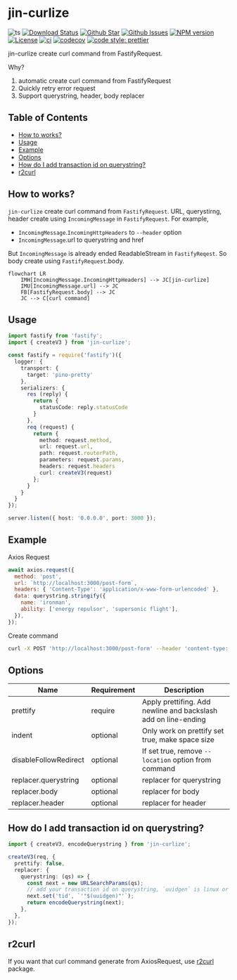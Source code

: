 # jin-curlize

![ts](https://flat.badgen.net/badge/Built%20With/TypeScript/blue)
[![Download Status](https://img.shields.io/npm/dw/jin-curlize.svg?style=flat-square)](https://npmcharts.com/compare/jin-curlize?minimal=true)
[![Github Star](https://img.shields.io/github/stars/imjuni/jin-curlize.svg?style=flat-square)](https://github.com/imjuni/jin-curlize)
[![Github Issues](https://img.shields.io/github/issues-raw/imjuni/jin-curlize.svg?style=flat-square)](https://github.com/imjuni/jin-curlize/issues)
[![NPM version](https://img.shields.io/npm/v/jin-curlize.svg?style=flat-square)](https://www.npmjs.com/package/jin-curlize)
[![License](https://img.shields.io/npm/l/jin-curlize.svg?style=flat-square)](https://github.com/imjuni/jin-curlize/blob/master/LICENSE)
[![ci](https://github.com/imjuni/jin-curlize/actions/workflows/ci.yml/badge.svg?style=flat-square)](https://github.com/imjuni/jin-curlize/actions/workflows/ci.yml)
[![codecov](https://codecov.io/gh/imjuni/jin-curlize/branch/master/graph/badge.svg?style=flat-square&token=R7R2PdJcS9)](https://codecov.io/gh/imjuni/jin-curlize)
[![code style: prettier](https://img.shields.io/badge/code_style-prettier-ff69b4.svg?style=flat-square)](https://github.com/prettier/prettier)

jin-curlize create curl command from FastifyRequest.

Why?

1. automatic create curl command from FastifyRequest
1. Quickly retry error request
1. Support querystring, header, body replacer

## Table of Contents <!-- omit in toc -->

- [How to works?](#how-to-works)
- [Usage](#usage)
- [Example](#example)
- [Options](#options)
- [How do I add transaction id on querystring?](#how-do-i-add-transaction-id-on-querystring)
- [r2curl](#r2curl)

## How to works?

`jin-curlize` create curl command from `FastifyRequest`. URL, querystirng, header create using `IncomingMessage` in `FastifyRequest`. For example,

- `IncomingMessage`.`IncomingHttpHeaders` to `--header` option
- `IncomingMessage`.url to querystring and href

But `IncomingMessage` is already ended ReadableStream in `FastifyReqest`. So body create using `FastifyRequest`.body.

```mermaid
flowchart LR
    IMH[IncomingMessage.IncomingHttpHeaders] --> JC[jin-curlize]
    IMU[IncomingMessage.url] --> JC
    FB[FastifyRequest.body] --> JC
    JC --> C[curl command]

```

## Usage

```ts
import fastify from 'fastify';
import { createV3 } from 'jin-curlize';

const fastify = require('fastify')({
  logger: {
    transport: {
      target: 'pino-pretty'
    },
    serializers: {
      res (reply) {
        return {
          statusCode: reply.statusCode
        }
      },
      req (request) {
        return {
          method: request.method,
          url: request.url,
          path: request.routerPath,
          parameters: request.params,
          headers: request.headers
          curl: createV3(request)
        };
      }
    }
  }
});

server.listen({ host: '0.0.0.0', port: 3000 });
```

## Example

Axios Request

```js
await axios.request({
  method: 'post',
  url: `http://localhost:3000/post-form`,
  headers: { 'Content-Type': 'application/x-www-form-urlencoded' },
  data: querystring.stringify({
    name: 'ironman',
    ability: ['energy repulsor', 'supersonic flight'],
  }),
});
```

Create command

```bash
curl -X POST 'http://localhost:3000/post-form' --header 'content-type: application/x-www-form-urlencoded' --data name='ironman' --data ability='energy repulsor' --data ability='supersonic flight'
```

## Options

| Name | Requirement | Description |
|-|-|-|
| prettify | require | Apply prettifing. Add newline and backslash add on line-ending |
| indent | optional | Only work on prettify set true, make space size |
| disableFollowRedirect| optional | If set true, remove `--location` option from command |
| replacer.querystring | optional | replacer for querystring |
| replacer.body | optional | replacer for body |
| replacer.header | optional | replacer for header |

## How do I add transaction id on querystring?

```ts
import { createV3, encodeQuerystring } from 'jin-curlize';

createV3(req, {
  prettify: false,
  replacer: {
    querystring: (qs) => {
      const next = new URLSearchParams(qs);
      // add your transaction id on querystring, `uuidgen` is linux or macosx uuid generator command
      next.set('tid', `'"$(uuidgen)"'`);
      return encodeQuerystring(next);
    },
  },
});
```

## r2curl

If you want that curl command generate from AxiosRequest, use [r2curl](https://www.npmjs.com/package/r2curl) package.
